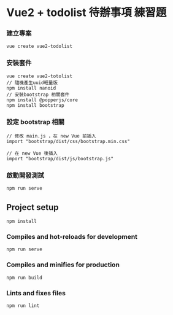 # Vue2 + todolist 待辦事項 練習題

### 建立專案

```
vue create vue2-todolist
```

### 安裝套件

```
vue create vue2-totolist
// 隨機產生uuid輕量版
npm install nanoid
// 安裝bootstrap 相關套件
npm install @popperjs/core
npm install bootstrap
```

### 設定 bootstrap 相關

```
// 修改 main.js ，在 new Vue 前插入
import "bootstrap/dist/css/bootstrap.min.css"

// 在 new Vue 後插入
import "bootstrap/dist/js/bootstrap.js"
```

### 啟動開發測試

```
npm run serve
```

## Project setup

```
npm install
```

### Compiles and hot-reloads for development

```
npm run serve
```

### Compiles and minifies for production

```
npm run build
```

### Lints and fixes files

```
npm run lint
```
